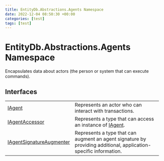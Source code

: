 ```yaml
---
title: EntityDb.Abstractions.Agents Namespace
date: 2022-12-04 08:50:30 +00:00
categories: [test]
tags: [test]
---
```


# EntityDb.Abstractions.Agents Namespace

Encapsulates data about actors (the person or system that can execute commands).

## Interfaces
<table><tr><td><a href='dotnet-entitydb-abstractions-agents-iagent'>IAgent</a></td><td>
Represents an actor who can interact with transactions.
</td></tr><tr><td><a href='dotnet-entitydb-abstractions-agents-iagentaccessor'>IAgentAccessor</a></td><td>
Represents a type that can access an instance of <a href='dotnet-entitydb-abstractions-agents-iagent'>IAgent</a>.
</td></tr><tr><td><a href='dotnet-entitydb-abstractions-agents-iagentsignatureaugmenter'>IAgentSignatureAugmenter</a></td><td>
Represents a type that can augment an agent signature by
providing additional, application-specific information.
</td></tr></table>
